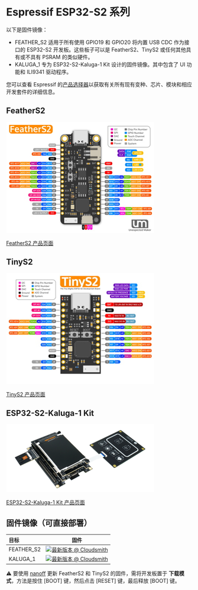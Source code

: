 # Espressif ESP32-S2 系列

以下是固件镜像：

- FEATHER_S2 适用于所有使用 GPIO19 和 GPIO20 将内置 USB CDC 作为接口的 ESP32-S2 开发板。这些板子可以是 FeatherS2、TinyS2 或任何其他具有或不具有 PSRAM 的类似硬件。
- KALUGA_1 专为 ESP32-S2-Kaluga-1 Kit 设计的固件镜像。其中包含了 UI 功能和 ILI9341 驱动程序。

您可以查看 Espressif 的[产品选择器](https://products.espressif.com/#/product-selector?names=&filter={%22Series%22:[%22ESP32-S2%22]})以获取有关所有现有变种、芯片、模块和相应开发套件的详细信息。

## FeatherS2

![FeatherS2](../../images/reference-targets/feathers2.jpg)

[FeatherS2 产品页面](https://feathers2.io/)

## TinyS2

![TinyS2](../../images/reference-targets/TinyS2.jpg)

[TinyS2 产品页面](https://unexpectedmaker.com/tinys2/)

## ESP32-S2-Kaluga-1 Kit

![ESP32-S2-Kaluga-1 Kit](../../images/reference-targets/esp32-s2-kaluga-1-kit.png)

[ESP32-S2-Kaluga-1 Kit 产品页面](https://docs.espressif.com/projects/esp-idf/en/latest/esp32s2/hw-reference/esp32s2/user-guide-esp32-s2-kaluga-1-kit.html)

## 固件镜像（可直接部署）

| 目标 | 固件 |
|:---|---|
| FEATHER_S2 | [![最新版本 @ Cloudsmith](https://api-prd.cloudsmith.io/v1/badges/version/net-nanoframework/nanoframework-images/raw/FEATHER_S2/latest/x/?render=true)](https://cloudsmith.io/~net-nanoframework/repos/nanoframework-images/packages/detail/raw/FEATHER_S2/latest/) |
| KALUGA_1 | [![最新版本 @ Cloudsmith](https://api-prd.cloudsmith.io/v1/badges/version/net-nanoframework/nanoframework-images/raw/KALUGA_1/latest/x/?render=true)](https://cloudsmith.io/~net-nanoframework/repos/nanoframework-images/packages/detail/raw/KALUGA_1/latest/) |

:warning: 要使用 [nanoff](https://github.com/nanoframework/nanoFirmwareFlasher) 更新 FeatherS2 和 TinyS2 的固件，需将开发板置于 **下载模式**，方法是按住 [BOOT] 键，然后点击 [RESET] 键，最后释放 [BOOT] 键。